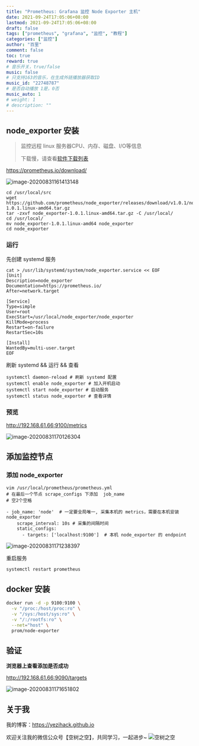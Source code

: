 ```yaml
---
title: "Prometheus: Grafana 监控 Node Exporter 主机"
date: 2021-09-24T17:05:06+08:00
lastmod: 2021-09-24T17:05:06+08:00
draft: false
tags: ["prometheus", "grafana", "监控", "教程"]
categories: ["监控"]
author: "百里"
comment: false
toc: true
reward: true
# 音乐开关，true/false
music: false
# 只支持163的音乐，在生成外链播放器获取ID
music_id: "22748787"
# 是否自动播放 1是，0否
music_auto: 1
# weight: 1
# description: ""
---
```



## node_exporter 安装

> 监控远程 linux 服务器CPU、内存、磁盘、I/O等信息
>
> 下载慢，请查看[软件下载列表](https://yezihack.github.io/soft.html)

https://prometheus.io/download/

![image-20200831161413148](https://cdn.jsdelivr.net/gh/yezihack/assets/b/20200831161414.png?imageslim)

```
cd /usr/local/src
wget https://github.com/prometheus/node_exporter/releases/download/v1.0.1/node_exporter-1.0.1.linux-amd64.tar.gz
tar -zxvf node_exporter-1.0.1.linux-amd64.tar.gz -C /usr/local/
cd /usr/local/
mv node_exporter-1.0.1.linux-amd64 node_exporter
cd node_exporter
```

### 运行

先创建 systemd 服务

```
cat > /usr/lib/systemd/system/node_exporter.service << EOF
[Unit]
Description=node_exporter
Documentation=https://prometheus.io/
After=network.target

[Service]
Type=simple
User=root
ExecStart=/usr/local/node_exporter/node_exporter
KillMode=process
Restart=on-failure
RestartSec=10s

[Install]
WantedBy=multi-user.target
EOF
```

刷新 systemd && 运行 && 查看

```
systemctl daemon-reload # 刷新 systemd 配置
systemctl enable node_exporter # 加入开机启动
systemctl start node_exporter # 启动服务 
systemctl status node_exporter # 查看详情
```

### 预览

http://192.168.61.66:9100/metrics

![image-20200831170126304](https://cdn.jsdelivr.net/gh/yezihack/assets/b/20200831170127.png?imageslim)



## 添加监控节点

### 添加 node_exporter

```
vim /usr/local/prometheus/prometheus.yml
# 在最后一个节点 scrape_configs 下添加  job_name 
# 空2个空格

- job_name: 'node'  # 一定要全局唯一, 采集本机的 metrics，需要在本机安装 node_exporter
    scrape_interval: 10s # 采集的间隔时间
    static_configs:
      - targets: ['localhost:9100']  # 本机 node_exporter 的 endpoint
```

![image-20200831171238397](https://cdn.jsdelivr.net/gh/yezihack/assets/b/20200831171239.png?imageslim)

重启服务 

```powershell
systemctl restart prometheus
```



## docker 安装

```sh
docker run -d -p 9100:9100 \
  -v "/proc:/host/proc:ro" \
  -v "/sys:/host/sys:ro" \
  -v "/:/rootfs:ro" \
  --net="host" \
  prom/node-exporter
```



## 验证

**浏览器上查看添加是否成功**

http://192.168.61.66:9090/targets

![image-20200831171651802](https://cdn.jsdelivr.net/gh/yezihack/assets/b/20200831171652.png?imageslim)












## 关于我
我的博客：https://yezihack.github.io

欢迎关注我的微信公众号【空树之空】，共同学习，一起进步~
![空树之空](https://cdn.jsdelivr.net/gh/yezihack/assets/b/20210122112114.png?imageslim)